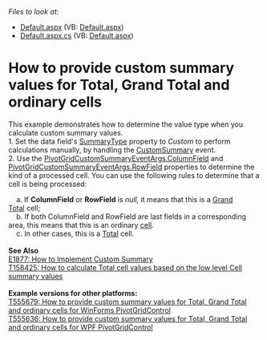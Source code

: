 <!-- default file list -->
*Files to look at*:

* [Default.aspx](./CS/WebSite/Default.aspx) (VB: [Default.aspx](./VB/WebSite/Default.aspx))
* [Default.aspx.cs](./CS/WebSite/Default.aspx.cs) (VB: [Default.aspx](./VB/WebSite/Default.aspx))
<!-- default file list end -->
# How to provide custom summary values for Total, Grand Total and ordinary cells


<p>This example demonstrates how to determine the value type when you calculate custom summary values. <br>1. Set the data field's <a href="https://documentation.devexpress.com/CoreLibraries/DevExpress.XtraPivotGrid.PivotGridFieldBase.SummaryType.property">SummaryType</a> property to <em>Custom</em> to perform calculations manually, by handling the <a href="http://documentation.devexpress.com/#WindowsForms/DevExpressXtraPivotGridPivotGridControl_CustomSummarytopic"><u>CustomSummary</u></a> event. <br>2. Use the <a href="https://documentation.devexpress.com/#CoreLibraries/DevExpressXtraPivotGridDataPivotGridCustomSummaryEventArgsBase~T~_ColumnFieldtopic"><u>PivotGridCustomSummaryEventArgs.ColumnField</u></a> and <a href="https://documentation.devexpress.com/#CoreLibraries/DevExpressXtraPivotGridDataPivotGridCustomSummaryEventArgsBase~T~_RowFieldtopic"><u>PivotGridCustomSummaryEventArgs.RowField</u></a> properties to determine the kind of a processed cell. You can use the following rules to determine that a cell is being processed:</p>
<p>    a. If <strong>ColumnField</strong> or <strong>RowField</strong> is <em>null, </em>it means that this is a <a href="https://documentation.devexpress.com/AspNet/3595/ASP-NET-WebForms-Controls/Pivot-Grid/UI-Elements/Grand-Totals">Grand Total</a> cell;<br>    b. If both ColumnField and RowField are last fields in a corresponding area, this means that this is an ordinary <a href="https://documentation.devexpress.com/AspNet/3590/ASP-NET-WebForms-Controls/Pivot-Grid/UI-Elements/Cell">cell</a>.<br>    c. In other cases, this is a <a href="https://documentation.devexpress.com/AspNet/3592/ASP-NET-WebForms-Controls/Pivot-Grid/UI-Elements/Totals">Total</a> cell.<br><br><strong>See Also</strong><br><a href="https://www.devexpress.com/Support/Center/p/E1877">E1877: How to Implement Custom Summary</a> <br><a href="https://www.devexpress.com/Support/Center/p/T158425">T158425: How to calculate Total cell values based on the low level Cell summary values</a><br><br><strong>Example versions for other platforms:</strong><br><a href="https://www.devexpress.com/Support/Center/p/T555679">T555679: How to provide custom summary values for Total, Grand Total and ordinary cells for WinForms PivotGridControl</a><br><a href="https://www.devexpress.com/Support/Center/p/T555636">T555636: How to provide custom summary values for Total, Grand Total and ordinary cells for WPF PivotGridControl</a></p>

<br/>


